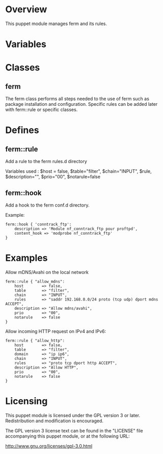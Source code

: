 
Overview
========

This puppet module manages ferm and its rules.

Variables
=========


Classes
=======

ferm
----

The ferm class performs all steps needed to the use of ferm such as package
installation and configuration. Specific rules can be added later with 
ferm::rule or specific classes.


Defines
=======

ferm::rule
----------

Add a rule to the ferm rules.d directory

Variables used :
	$host = false, 
	$table="filter", 
	$chain="INPUT", 
	$rule, 
	$description="", 
	$prio="00", 
	$notarule=false

ferm::hook
----------

Add a hook to the ferm conf.d directory.

Example:

    ferm::hook { 'conntrack_ftp':
        description => 'Module nf_conntrack_ftp pour proftpd',
        content_hook => 'modprobe nf_conntrack_ftp'
    }

Examples
========

Allow mDNS/Avahi on the local network

    ferm::rule { "allow_mdns":
        host        => false,
        table       => "filter",
        chain       => "INPUT",
        rules       => "saddr 192.168.0.0/24 proto (tcp udp) dport mdns ACCEPT",
        description => "Allow mdns/avahi",
        prio        => "00",
        notarule    => false
    }

Allow incoming HTTP request on IPv4 and IPv6:

    ferm::rule { "allow_http":
        host        => false,
        table       => "filter",
        domain      => "ip ip6",
        chain       => "INPUT",
        rules       => "proto tcp dport http ACCEPT",
        description => "Allow HTTP",
        prio        => "00",
        notarule    => false
    }


Licensing
=========

This puppet module is licensed under the GPL version 3 or later. Redistribution
and modification is encouraged.

The GPL version 3 license text can be found in the "LICENSE" file accompanying
this puppet module, or at the following URL:

http://www.gnu.org/licenses/gpl-3.0.html
